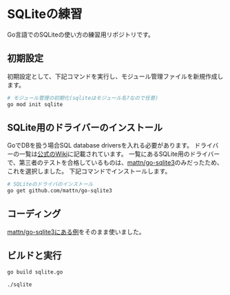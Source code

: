 # SQLiteの練習

Go言語でのSQLiteの使い方の練習用リポジトリです。

## 初期設定

初期設定として、下記コマンドを実行し、モジュール管理ファイルを新規作成します。

```bash
# モジュール管理の初期化(sqliteはモジュール名?なので任意)
go mod init sqlite
```

## SQLite用のドライバーのインストール

GoでDBを扱う場合SQL database driversを入れる必要があります。
ドライバーの一覧は[公式のWiki](https://github.com/golang/go/wiki/SQLDrivers)に記載されています。
一覧にあるSQLite用のドライバーで、第三者のテストを合格しているものは、[mattn/go-sqlite3](https://github.com/mattn/go-sqlite3)のみだったため、これを選択しました。
下記コマンドでインストールします。

```bash
# SQLiteのドライバのインストール
go get github.com/mattn/go-sqlite3
```

## コーディング

[mattn/go-sqlite3にある例](https://github.com/mattn/go-sqlite3/blob/master/_example/simple/simple.go)をそのまま使いました。


## ビルドと実行

```bash
go build sqlite.go

./sqlite
```
